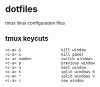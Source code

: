 # dotfiles

tmux linux configuration files

## tmux keycuts

    <c-a> &                  kill window
    <c-a> x                  kill panel
    <c-a> number             switch windows
    <c-a> p                  previous window
    <c-a> n                  next window
    <c-a> %                  split windows h
    <c-a> "                  split windows v
    <c-a> c                  new window
